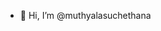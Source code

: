 - 👋 Hi, I’m @muthyalasuchethana

<!---
muthyalasuchethana/muthyalasuchethana is a ✨ special ✨ repository because its `README.md` (this file) appears on your GitHub profile.
You can click the Preview link to take a look at your changes.
--->
